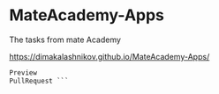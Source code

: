 # MateAcademy-Apps
The tasks from mate Academy

https://dimakalashnikov.github.io/MateAcademy-Apps/

```markdown # ToDo list
Preview
PullRequest ```